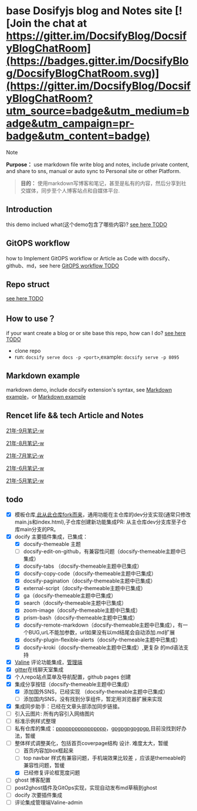 # base Dosifyjs blog and Notes site   [![Join the chat at https://gitter.im/DocsifyBlog/DocsifyBlogChatRoom](https://badges.gitter.im/DocsifyBlog/DocsifyBlogChatRoom.svg)](https://gitter.im/DocsifyBlog/DocsifyBlogChatRoom?utm_source=badge&utm_medium=badge&utm_campaign=pr-badge&utm_content=badge)
> [!NOTE]
> **Purpose：** use markdown file write blog and notes, include private content, and share to sns, manual or auto sync to Personal site or other Platform.

> **目的：** 使用markdown写博客和笔记，甚至是私有的内容，然后分享到社交媒体，同步至个人博客站点和自媒体平台.

## Introduction
this demo inclued what(这个demo包含了哪些内容)? [see here TODO](readme)

## GitOPS workflow 
how to Implement GitOPS workflow or Article as Code with docsify、github、md，see here  [GitOPS workflow TODO](content/GitOPSworkflow)

## Repo struct
[see here TODO](readme)

## How to use？
if your want create a blog or or site base this repo, how can I do? [see here TODO](readme)

- clone repo
- run: `docsify serve docs -p <port>`,example: `docsify serve -p 8095`

## Markdown example

markdown demo, include docsify extension's syntax, see [Markdown example](content/markdown)，or [Markdown example](docsify.md)

## Rencet life && tech Article and Notes

[21年-9月笔记-w](c/w/notes/21-9.md)

[21年-8月笔记-w](c/w/notes/21-8.md)

[21年-7月笔记-w](c/w/notes/21-7.md)

[21年-6月笔记-w](c/w/notes/21-6.md)

[21年-5月笔记-w](c/w/notes/21-5.md)

## todo
- [X] 模板仓库,[此从此仓库fork而来](https://github.com/liminany/docsify-blog-template)，通用功能在主仓库的dev分支实现(通常只修改main.js和index.html),子仓库创建新功能集成PR: 从主仓库dev分支库至子仓库main分支的PR。
- [x] docify 主要插件集成，已集成：
  - [x] docsify-themeable 主题
  - [ ] docsify-edit-on-github，有兼容性问题（docsify-themeable主题中已集成）
  - [x] docsify-tabs （docsify-themeable主题中已集成）
  - [x] docsify-copy-code（docsify-themeable主题中已集成）
  - [x] docsify-pagination（docsify-themeable主题中已集成）
  - [x] external-script（docsify-themeable主题中已集成）
  - [x] ga（docsify-themeable主题中已集成）
  - [x] search（docsify-themeable主题中已集成）
  - [x] zoom-image（docsify-themeable主题中已集成）
  - [x] prism-bash（docsify-themeable主题中已集成）
  - [x] docsify-remote-markdown（docsify-themeable主题中已集成），有一个BUG,urL不能加参数，url如果没有以md结尾会自动添加.md扩展
  - [x] docsify-plugin-flexible-alerts（docsify-themeable主题中已集成）
  - [x] docsify-kroki（docsify-themeable主题中已集成）,更复杂 的md语法支持
- [x] [Valine](https://valine.js.org/) 评论功能集成，[管理端](https://console.leancloud.app/)
- [x] [gitter](https://gitter.im/DocsifyBlog/DocsifyBlogChatRoom)在线聊天室集成
- [x] 个人repo站点菜单及导航配置，github pages 创建
- [x] 集成分享按钮（docsify-themeable主题中已集成）
  - [x] 添加国外SNS，已经实现 （docsify-themeable主题中已集成）
  - [ ] 添加国内SNS，没有找到分享组件，暂定用浏览器扩展来实现
- [x] 集成同步助手：已经在文章头部添加同步链接。
- [ ] 引入云图片: 所有内容引入网络图片
- [ ] 标准示例样式整理
- [ ] 私有仓库的集成：[pppppppppppppppp](https://github.com/limin-sites/p)，[gpgpgpgpgpgp](https://github.com/limin-sites/gp),目前没找到好办法，暂缓
- [ ] 整体样式调整美化，包括首页coverpage结构 设计. 难度太大，暂缓
  - [ ] 首页内容加box框起来
  - [ ] top navbar 样式有兼容问题，手机端效果比较差 ，应该是themeable的兼容性问题，暂缓
  - [x] 已经修复评论框宽度问题

- [ ] ghost 博客配置
- [ ] post2ghost插件及GitOps实现，实现自动发布md草稿到ghost
- [ ] docify 次要插件集成
- [ ] 评论集成管理端Valine-admin